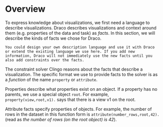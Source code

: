 # Overview

To express knowledge about visualizations, we first need a language to describe visualizations. Draco describes visualizations and context around them (e.g. properties of the data and task) as _facts_. In this section, we will describe the kinds of facts we chose for Draco.

```{note}
You could design your own description language and use it with Draco or extend the existing language we use here. If you add new information, Draco will not immediately use the new facts until you also add constraints over the facts.
```

The constraint solver Clingo reasons about the facts that describe a visualization. The specific format we use to provide facts to the solver is as a _function_ of the name `property` or `attribute`.

Properties describe what properties exist on an object. If a property has no parents, we use a special object `root`. For example, `property(view,root,v1).` says that there is a view v1 on the root.

Attribute facts specify properties of objects. For example, the number of rows in the dataset in this function form is `attribute(number_rows,root,42).` (read as _the number of rows (on the root object) is 42_).
